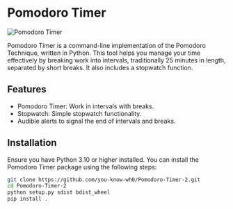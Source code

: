 # Pomodoro Timer

![Pomodoro Timer](https://img.shields.io/badge/Pomodoro_Timer-v0.9-brightgreen)

Pomodoro Timer is a command-line implementation of the Pomodoro Technique, written in Python. This tool helps you manage your time effectively by breaking work into intervals, traditionally 25 minutes in length, separated by short breaks. It also includes a stopwatch function.

## Features

- Pomodoro Timer: Work in intervals with breaks.
- Stopwatch: Simple stopwatch functionality.
- Audible alerts to signal the end of intervals and breaks.

## Installation

Ensure you have Python 3.10 or higher installed. You can install the Pomodoro Timer package using the following steps:

```sh
git clone https://github.com/you-know-wh0/Pomodoro-Timer-2.git
cd Pomodoro-Timer-2
python setup.py sdist bdist_wheel
pip install .

